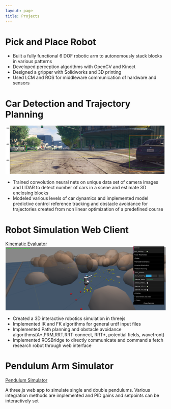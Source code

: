 ```yaml
---
layout: page
title: Projects
---
```


# Pick and Place Robot

- Built a fully functional 6 DOF robotic arm to autonomously stack blocks in various patterns
- Developed perception algorithms with OpenCV and Kinect
- Designed a gripper with Solidworks and 3D printing
- Used LCM and ROS for middleware communication of hardware and sensors

# Car Detection and Trajectory Planning

![alt text](/assets/img/bounding_box.png "Car Bounding Boxes")

- Trained convolution neural nets on unique data set of camera images and LIDAR  to detect number of cars in a scene and estimate 3D enclosing blocks
- Modeled various levels of car dynamics and implemented model predictive control reference tracking and obstacle avoidance for trajectories created from non linear optimization of a predefined course

# Robot Simulation Web Client

[Kinematic Evaluator](/kinematic_evaluator)
![alt text](/assets/img/pathfind_kineval.png "Car Bounding Boxes")

- Created a 3D interactive robotics simulation in threejs
- Implemented IK and FK algorithms for general urdf input files
- Implemented Path planning and obstacle avoidance algorithms(A*,PRM,RRT,RRT-connect, RRT*, potential fields, wavefront)
- Implemented  ROSBridge to directly communicate and command a fetch research robot through web interface

# Pendulum Arm Simulator

[Pendulum Simulator](/pendulum_simulator)

A three.js web app to simulate single and double pendulums. Various integration methods are implemented and PID gains and setpoints can be interactively set
